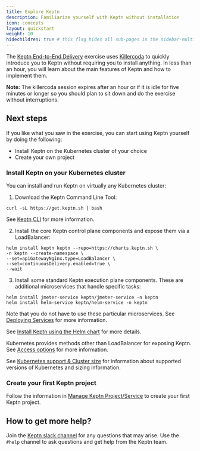 ```yaml
---
title: Explore Keptn
description: Familiarize yourself with Keptn without installation
icon: concepts
layout: quickstart
weight: 10
hidechildren: true # this flag hides all sub-pages in the sidebar-multicard.html
---
```


The [Keptn End-to-End Delivery](https://killercoda.com/keptn/scenario/keptn-end-to-end-delivery) exercise
uses [Killercoda](https://killercoda.com/) to quickly introduce you to Keptn
without requiring you to install anything.
In less than an hour, you will learn about the main features of Keptn and how to implement them.

**Note:** The killercoda session expires after an hour or if it is idle for five minutes or longer
so you should plan to sit down and do the exercise without interruptions.

## Next steps

If you like what you saw in the exercise, you can start using Keptn yourself by doing the following:

* Install Keptn on the Kubernetes cluster of your choice
* Create your own project

### Install Keptn on your Kubernetes cluster

You can install and run Keptn on virtually any Kubernetes cluster:

1. Download the Keptn Command Line Tool:

```
curl -sL https://get.keptn.sh | bash
```

See [Keptn CLI](../../0.18.x/reference/cli) for more information.

2. Install the core Keptn control plane components and expose them via a LoadBalancer:
```
helm install keptn keptn --repo=https://charts.keptn.sh \
-n keptn --create-namespace \
--set=apiGatewayNginx.type=LoadBalancer \
--set=continuousDelivery.enabled=true \
--wait
```

3. Install some standard Keptn execution plane components. These are additional microservices that handle specific tasks:

```
helm install jmeter-service keptn/jmeter-service -n keptn
helm install helm-service keptn/helm-service -n keptn
```

  Note that you do not have to use these particular microservices.
  See [Deploying Services](../../0.19.x/manage/service) for more information.

See [Install Keptn using the Helm chart](../install/helm-install)
for more details.

Kubernetes provides methods other than LoadBalancer for exposing Keptn.
See [Access options](../install/access/) for more information.

See [Kubernetes support & Cluster size](../install/k8s-support)
for information about supported versions of Kubernetes and sizing information.

### Create your first Keptn project

Follow the information in [Manage Keptn Project/Service](../../0.18.x/manage)
to create your first Keptn project.

## How to get more help?

Join the [Keptn slack channel](https://slack.keptn.sh) for any questions that may arise.
Use the `#help` channel to ask questions and get help from the Keptn team.

